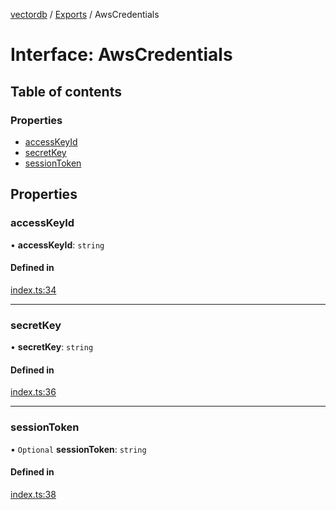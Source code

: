 [vectordb](../README.md) / [Exports](../modules.md) / AwsCredentials

# Interface: AwsCredentials

## Table of contents

### Properties

- [accessKeyId](AwsCredentials.md#accesskeyid)
- [secretKey](AwsCredentials.md#secretkey)
- [sessionToken](AwsCredentials.md#sessiontoken)

## Properties

### accessKeyId

• **accessKeyId**: `string`

#### Defined in

[index.ts:34](https://github.com/lancedb/lancedb/blob/7856a94/node/src/index.ts#L34)

___

### secretKey

• **secretKey**: `string`

#### Defined in

[index.ts:36](https://github.com/lancedb/lancedb/blob/7856a94/node/src/index.ts#L36)

___

### sessionToken

• `Optional` **sessionToken**: `string`

#### Defined in

[index.ts:38](https://github.com/lancedb/lancedb/blob/7856a94/node/src/index.ts#L38)
